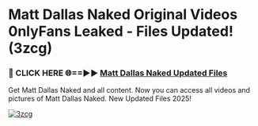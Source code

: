 # Matt Dallas Naked Original Videos 0nlyFans Leaked - Files Updated! (3zcg)

<h3>🔴 CLICK HERE 🌐==►► <a href="https://tinyurl.com/yckcrads" rel="nofollow">Matt Dallas Naked Updated Files</a></h3>

Get Matt Dallas Naked and all content. Now you can access all videos and pictures of Matt Dallas Naked. New Updated Files 2025!

[![3zcg](https://i.imgur.com/hpKpOFt.gif)](https://tinyurl.com/yckcrads)

